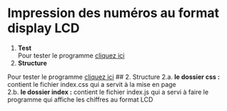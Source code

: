 # Impression des numéros au format display LCD 
<ol>
   <li><b>Test</b><br/>
      Pour tester le programme <a href ="https://mlaminebah.github.io/ChiffresToLCD/">cliquez ici</a> 
   </li>
   <li><b>Structure</b><br/>
   </li>
   
</ol>
Pour tester le programme <a href ="https://mlaminebah.github.io/ChiffresToLCD/">cliquez ici</a> 
## 2. Structure
   2.a. <b>le dossier css :</b> contient le fichier index.css qui a servit à la mise en page<br/>
   2.b. <b>le dossier index :</b> contient le fichier index.js qui a servi à faire le programme qui affiche les chiffres au format LCD
